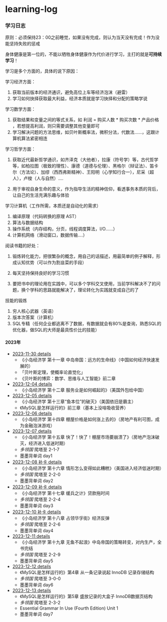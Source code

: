 # learning-log
### 学习日志

原则：必须保持23：00之前睡觉，如果没有完成，则认为当天没有完成！作为没能坚持失败的惩戒

身体健康是第一位的，不能以牺牲身体健康作为代价进行学习，主打的就是**可持续学习**！



学习是多个方面的，具体的说下原因：

学习经济方面：

1. 获取当前版本的经济通识，避免高位上车等经济泡沫（避雷）
2. 学习如何抉择获取最大利益，经济本质就是学习抉择和分配的策略学说

学习数学方面：

1. 获取结果和变量之间的等式关系，如   利润 = 购买人数 * 购买次数 * 产品价格 ，若想提高利润，则只需要调整其他变量即可
2. 学习解决问题的方法思维，如贝叶斯概率法，微积分法，代数法......，这跟计算机算法紧密相连

学习哲学方面：

1. 获取近代最新哲学通识，如齐泽克（大他者），拉康（符号学）等，古代哲学等，如柏拉图（极致的理性）、康德（道德与伦理）、黑格尔（辩证法）、笛卡尔（方法论）、加缪（西西弗斯精神）、王阳明（心学知行合一），尼采（超人），卢梭（人与自然）....

2. 用于审视自身生命的意义，作为指导生活的精神信仰，看透事务本质的背后，让自己的生活充满乐趣与体验

学习计算机（工作所需，本质还是自动化的需求）

1. 编译原理（代码转换的原理 AST）
2. 算法与数据结构
3. 操作系统（内存结构，分页，线程调度算法，I/O......）
4. 计算机网络（滑动窗口，数据传输....）

阅读书籍的好处：

1. 锻炼转化能力，把很繁杂的概念，用自己的话描述，用最简单的例子解释，形成认知优势（可以作为割韭菜的手段）
2. 每天坚持保持良好的学习习惯

3. 要把书中的理论用在实践中，可以多个学科交叉使用，当前学科解决不了的问题，换个学科的思路就能解决了，理论转化为实践就变成自己的了

技能的锻炼

1. 穷人核心武器（英语）
2. 版本次答案（计算机）
3. SQL专精（任何企业都逃离不了数据，有数据就会有80%是查询，熟悉SQL的优化器，做SQL的大师是最具性价比的技能）

#### 2023年

- [2023-11-30 details](/2023/11m/2023-11-30.md)
  - 《小岛经济学 第十一章  中岛帝国：远方的生命线》（中国如何经济快速发展的）
  - 「贝叶斯定理，使概率论直觉化」
  - 《贝叶斯的博弈：数学、思维与人工智能》前二章
- [2023-12-04 details](/2023/12m/2023-12-04.md)
  - 《小岛经济学 第十二章  服务业是如何崛起的》（美国外包给中国）
- [2023-12-05 details](/2023/12m/2023-12-05.md)
  - 《小岛经济学 第十三章“鱼本位”的破灭》（美国依旧是霸主）
  - 《MySQL是怎样运行的》前三章（基本上没啥吸收营养）
- [2023-12-06 details](/2023/12m/2023-12-06.md)
  - 《小岛经济学 第十四章  棚屋价格是如何涨上去的》（房地产有利可图，成为金融泡沫游戏）
- [2023-12-07 details](/2023/12m/2023-12-07.md)
  - 《小岛经济学 第十五章  快了！快了！棚屋市场要崩溃了》（房地产泡沫破灭，经济进入低迷时期）
  - *多领国*  爬塔至 2-1-7
  - 墨墨背单词 day1
- [2023-12-08 补卡 details](/2023/12m/2023-12-08.md)
  - 《小岛经济学 第十六章  情形怎么变得如此糟糕》（美国进入经济低迷时期）
  - *多领国*  爬塔至 2-2-0
  - 墨墨背单词 day2
- [2023-12-09 补卡 details](/2023/12m/2023-12-09.md)
  - 《小岛经济学 第十七章  缓兵之计》贷款拖时间
  - *多领国*  爬塔至 2-2-4
  - 墨墨背单词 day3
- [2023-12-10 补卡 details](/2023/12m/2023-12-10.md)
  - 《小岛经济学 第十八章  占领华孚街》经济反弹
  - *多领国*  爬塔至 2-2-6
  - 墨墨背单词 day4
- [2023-12-11 details](/2023/12m/2023-12-11.md)
  - 《小岛经济学 第十九章  无鱼不起浪》中岛帝国的策略转变，对内生产，全书完结
  - *多领国*  爬塔至 2-2-9
  - 墨墨背单词 day5
- [2023-12-12 details](/2023/12m/2023-12-12.md)
  - 《MySQL是怎样运行的》第4章 从一条记录说起 InnoDB 记录存储结构
  - *多领国*  爬塔至 3-0-0
  - 墨墨背单词 day6
- [2023-12-13 details](/2023/12m/2023-12-13.md)
  - 《MySQL是怎样运行的》第5章 盛放记录的大盒子 InnoDB数据页结构
  - *多领国*  爬塔至  2-3-2
  - Essential Grammar In Use (Fourth Edition)  Unit 1
  - 墨墨背单词 day7



